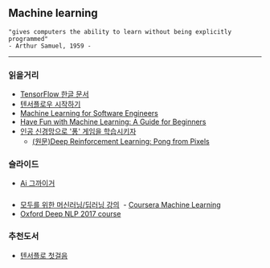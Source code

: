 ## Machine learning
```
"gives computers the ability to learn without being explicitly programmed"
- Arthur Samuel, 1959 -
```
-----------------
### 읽을거리
  - [TensorFlow 한글 문서](https://www.gitbook.com/book/tensorflowkorea/tensorflow-kr/details)
  - [텐서플로우 시작하기](https://gist.github.com/haje01/202ac276bace4b25dd3f)
  - [Machine Learning for Software Engineers](https://github.com/ZuzooVn/machine-learning-for-software-engineers)
  - [Have Fun with Machine Learning: A Guide for Beginners](https://github.com/humphd/have-fun-with-machine-learning)
  - [인공 신경망으로 '퐁' 게임을 학습시키자](http://keunwoochoi.blogspot.kr/2016/06/andrej-karpathy.html)
    - [(원문)Deep Reinforcement Learning: Pong from Pixels](http://karpathy.github.io/2016/05/31/rl/)

### 슬라이드
  - [Ai 그까이거](http://www.slideshare.net/dhrim/ai-70388526)

### 
  - [모두를 위한 머신러닝/딥러닝 강의](https://hunkim.github.io/ml/)
  - [Coursera Machine Learning](https://www.coursera.org/learn/machine-learning)
  - [Oxford Deep NLP 2017 course](https://github.com/oxford-cs-deepnlp-2017/lectures)
  
### 추천도서
  - [텐서플로 첫걸음](http://book.naver.com/bookdb/book_detail.nhn?bid=10961940)
